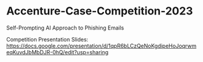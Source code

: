 # Accenture-Case-Competition-2023
Self-Prompting AI Approach to Phishing Emails

Competition Presentation Slides: https://docs.google.com/presentation/d/1qpR6bLCzQeNoKgdipeHoJoqrwmeqKuvdJbMbDJR-0hQ/edit?usp=sharing

